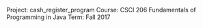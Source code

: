 Project: cash_register_program
Course: CSCI 206 Fundamentals of Programming in Java
Term: Fall 2017
